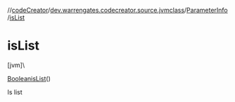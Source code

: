 //[codeCreator](../../../index.md)/[dev.warrengates.codecreator.source.jvmclass](../index.md)/[ParameterInfo](index.md)/[isList](is-list.md)

# isList

[jvm]\

[Boolean](https://docs.oracle.com/javase/8/docs/api/java/lang/Boolean.html)[isList](is-list.md)()

Is list
